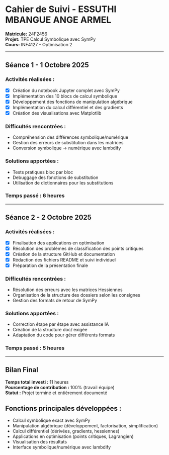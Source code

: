 # Cahier de Suivi - ESSUTHI MBANGUE ANGE ARMEL
**Matricule:** 24F2456  
**Projet:** TPE Calcul Symbolique avec SymPy  
**Cours:** INF4127 - Optimisation 2  

---

## Séance 1 - 1 Octobre 2025
### Activités réalisées :
- [x] Création du notebook Jupyter complet avec SymPy
- [x] Implémentation des 10 blocs de calcul symbolique
- [x] Développement des fonctions de manipulation algébrique
- [x] Implémentation du calcul différentiel et des gradients
- [x] Création des visualisations avec Matplotlib

### Difficultés rencontrées :
- Compréhension des différences symbolique/numérique
- Gestion des erreurs de substitution dans les matrices
- Conversion symbolique → numérique avec lambdify

### Solutions apportées :
- Tests pratiques bloc par bloc
- Debuggage des fonctions de substitution
- Utilisation de dictionnaires pour les substitutions

### Temps passé : 6 heures

---

## Séance 2 - 2 Octobre 2025
### Activités réalisées :
- [x] Finalisation des applications en optimisation
- [x] Résolution des problèmes de classification des points critiques
- [x] Création de la structure GitHub et documentation
- [x] Rédaction des fichiers README et suivi individuel
- [x] Préparation de la présentation finale

### Difficultés rencontrées :
- Résolution des erreurs avec les matrices Hessiennes
- Organisation de la structure des dossiers selon les consignes
- Gestion des formats de retour de SymPy

### Solutions apportées :
- Correction étape par étape avec assistance IA
- Création de la structure doc/ exigée
- Adaptation du code pour gérer différents formats

### Temps passé : 5 heures

---

## Bilan Final
**Temps total investi :** 11 heures  
**Pourcentage de contribution :** 100% (travail équipe)  
**Statut :** Projet terminé et entièrement documenté

## Fonctions principales développées :
- Calcul symbolique exact avec SymPy
- Manipulation algébrique (développement, factorisation, simplification)
- Calcul différentiel (dérivées, gradients, hessiennes)
- Applications en optimisation (points critiques, Lagrangien)
- Visualisation des résultats
- Interface symbolique/numérique avec lambdify